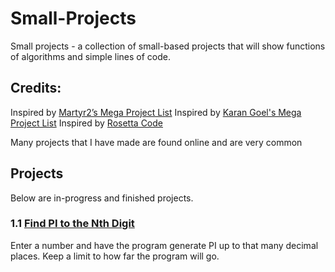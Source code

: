 # Small-Projects
Small projects - a collection of small-based projects that will show functions of algorithms and simple lines of code.

## Credits:

Inspired by [Martyr2’s Mega Project List](https://misc.krzaq.cc/static/programmingTasks.pdf)
Inspired by [Karan Goel's Mega Project List](https://github.com/karan/Projects)
Inspired by [Rosetta Code](https://rosettacode.org/wiki/Category:Programming_Tasks)

Many projects that I have made are found online and are very common

## Projects
Below are in-progress and finished projects.

### 1.1 [Find PI to the Nth Digit](https://github.com/nix-life/Small-Projects/blob/main/java-projects/pi.java)
Enter a number and have the program generate PI up to that many decimal
places. Keep a limit to how far the program will go.
